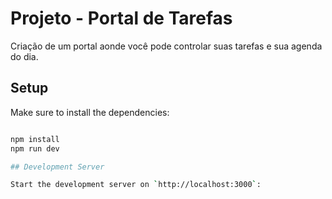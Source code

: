 # Projeto - Portal de Tarefas

Criação de um portal aonde você pode controlar suas tarefas e sua agenda do dia.

## Setup

Make sure to install the dependencies:

```bash

npm install
npm run dev

## Development Server

Start the development server on `http://localhost:3000`:
